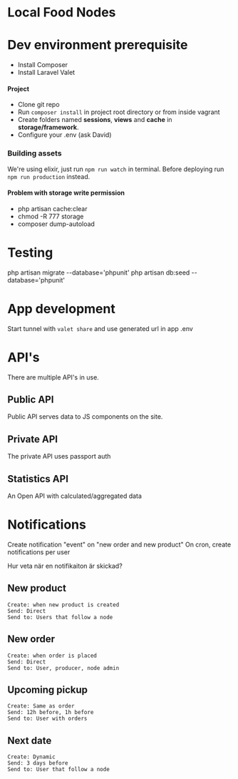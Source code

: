 # Local Food Nodes

# Dev environment prerequisite
* Install Composer
* Install Laravel Valet

#### Project
* Clone git repo
* Run `composer install` in project root directory or from inside vagrant
* Create folders named **sessions**, **views** and **cache** in **storage/framework**.
* Configure your .env (ask David)

### Building assets
We're using elixir, just run `npm run watch` in terminal. Before deploying run `npm run production` instead.

#### Problem with storage write permission
* php artisan cache:clear
* chmod -R 777 storage
* composer dump-autoload

# Testing
php artisan migrate --database='phpunit'
php artisan db:seed --database='phpunit'

# App development
Start tunnel with `valet share` and use generated url in app .env

# API's
There are multiple API's in use.
## Public API
Public API serves data to JS components on the site.
## Private API
The private API uses passport auth
## Statistics API
An Open API with calculated/aggregated data

# Notifications

Create notification "event" on "new order and new product"
On cron, create notifications per user

Hur veta när en notifikaiton är skickad?
## New product
    Create: when new product is created
    Send: Direct
    Send to: Users that follow a node
## New order
    Create: when order is placed
    Send: Direct
    Send to: User, producer, node admin
## Upcoming pickup
    Create: Same as order
    Send: 12h before, 1h before
    Send to: User with orders
## Next date
    Create: Dynamic
    Send: 3 days before
    Send to: User that follow a node